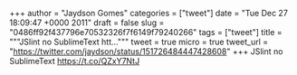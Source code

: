 
+++
author = "Jaydson Gomes"
categories = ["tweet"]
date = "Tue Dec 27 18:09:47 +0000 2011"
draft = false
slug = "0486ff92f437796e70532326f7f6149f79240266"
tags = ["tweet"]
title = """JSlint no SublimeText htt..."""
tweet = true
micro = true
tweet_url = "https://twitter.com/jaydson/status/151726484447428608"
+++
JSlint no SublimeText https://t.co/QZxY7NtJ
